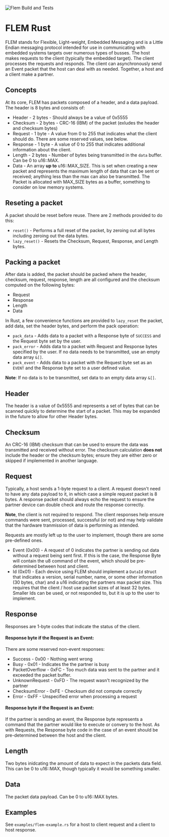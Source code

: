 ![Flem Build and Tests](https://github.com/amcelroy/flem-rust/actions/workflows/rust.yml/badge.svg)

# FLEM Rust

FLEM stands for Flexible, Light-weight, Embedded Messaging and is a Little 
Endian messaging protocol intended for use in communicating with embedded 
systems targets over numerous types of busses. The host makes requests to the 
client (typically the embedded target). The client processes the requests and 
responds. The client can asynchronously send an Event packet that the host can 
deal with as needed. Together, a host and a client make a partner.

## Concepts

At its core, FLEM has packets composed of a header, and a data payload. The 
header is 8 bytes and consists of:
- Header - 2 bytes - Should always be a value of 0x5555
- Checksum - 2 bytes - CRC-16 (IBM) of the packet (exludes the header and 
checksum bytes)
- Request - 1 byte - A value from 0 to 255 that indicates what the client 
should do. There are some reserved values, see below.
- Response - 1 byte - A value of 0 to 255 that indicates additional information
 about the client.
- Length - 2 bytes - Number of bytes being transmitted in the `data` buffer. 
Can be 0 to u16::MAX.
- Data - An array **up to** u16::MAX_SIZE. This is set when creating a new 
packet and represents the maximum length of data that can be sent or received; 
anything less than the max can also be transmitted. The Packet is allocated with
MAX_SIZE bytes as a buffer, something to consider on low memory systems.

## Reseting a packet
A packet should be reset before reuse. There are 2 methods provided to do this:
- `reset()` - Performs a full reset of the packet, by zeroing out all bytes
including zeroing out the data bytes.
- `lazy_reset()` - Resets the Checksum, Request, Response, and Length bytes.

## Packing a packet
After data is added, the packet should be packed where the header, checksum,
request, response, length are all configured and the checksum computed on the
following bytes:
- Request
- Response
- Length
- Data

In Rust, a few convenience functions are provided to `lazy_reset` the packet, 
add data, set the header bytes, and perform the pack operation:
- `pack_data` - Adds data to a packet with a Response byte of `SUCCESS` and the
Request byte set by the user.
- `pack_error` - Adds data to a packet with Request and Response bytes specified by the user. If no data needs to be transmitted, use an empty data array `&[]`.
- `pack_event` - Adds data to a packet with the Request byte set as an `EVENT`
and the Response byte set to a user defined value.

__Note__: If no data is to be transmitted, set data to an empty data array 
`&[]`.

## Header
The header is a value of 0x5555 and represents a set of bytes that can be 
scanned quickly to determine the start of a packet. This may be expanded in the future to allow for other Header bytes.

## Checksum
An CRC-16 (IBM) checksum that can be used to ensure the data was transmitted and
 received without error. The checksum calculation **does not** include the 
 header or the checksum bytes; ensure they are either zero or skipped if
 implemented in another language.

## Request
Typically, a host sends a 1-byte request to a client. A request doesn't need to 
have any data payload to it, in which case a simple request packet is 8 bytes. 
A response packet should always echo the request to ensure the partner device 
can double check and route the response correctly. 

__Note__, the client is not required to respond. The client responses help 
ensure commands were sent, processed, successful (or not) and may help validate
that the hardware tranmission of data is performing as intended.

Requests are mostly left up to the user to implement, though there are some 
pre-defined ones.

- Event (0x00) - A request of 0 indicates the partner is sending out data without 
a request being sent first. If this is the case, the Response Byte will contain 
the u8 command of the event, which should be pre-determined between host and 
client.
- Id (0x01) - Each device using FLEM should implement a `DataId` struct that 
indicates a version, serial number, name, or some other information (30 bytes, 
char) and a u16 indicating the partners max packet size.  This requires that 
the client / host use packet sizes of at least 32 bytes. Smaller Ids can be 
used, or not responded to, but it is up to the user to implement.

## Response
Responses are 1-byte codes that indicate the status of the client.

#### Response byte if the Request is an Event: 
There are some reserved non-event responses:
- Success - 0x00 - Nothing went wrong
- Busy - 0x01 - Indicates the the partner is busy
- PacketOverflow - 0xFC - Too much data was sent to the partner and it exceeded
the packet buffer.
- UnknownRequest - 0xFD - The request wasn't recognized by the partner
- ChecksumError - 0xFE - Checksum did not compute correctly
- Error - 0xFF - Unspecified error when processing a request

#### Response byte if the Request is an Event:
If the partner is sending an event, the Response byte represents a command that 
the partner would like to execute or convery to the host. As with Requests, the
Response byte code in the case of an event should be pre-determined between the
host and the client.

## Length
Two bytes inidcating the amount of data to expect in the packets data field. 
This can be 0 to u16::MAX, though typically it would be something smaller. 

## Data
The packet data payload. Can be 0 to u16::MAX bytes. 

## Examples

See `examples/flem-example.rs` for a host to client request and a client to host
 response.
